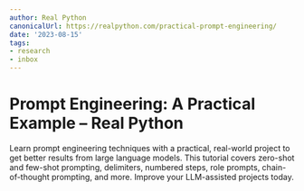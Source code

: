 ```yaml
---
author: Real Python
canonicalUrl: https://realpython.com/practical-prompt-engineering/
date: '2023-08-15'
tags:
- research
- inbox
---
```


# Prompt Engineering: A Practical Example – Real Python

Learn prompt engineering techniques with a practical, real-world project to get better results from large language models. This tutorial covers zero-shot and few-shot prompting, delimiters, numbered steps, role prompts, chain-of-thought prompting, and more. Improve your LLM-assisted projects today.